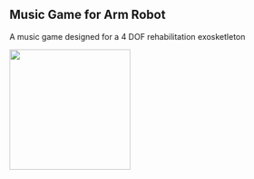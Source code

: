 ## Music Game for Arm Robot
A music game designed for a 4 DOF rehabilitation exosketleton

<a href="https://github.com/Adleof/arm_muisc_game/tree/main"><img src="https://github.com/Adleof/arm_muisc_game/blob/main/Recording%202024-11-01%20111421%20(1).gif" height="213px"></a>
